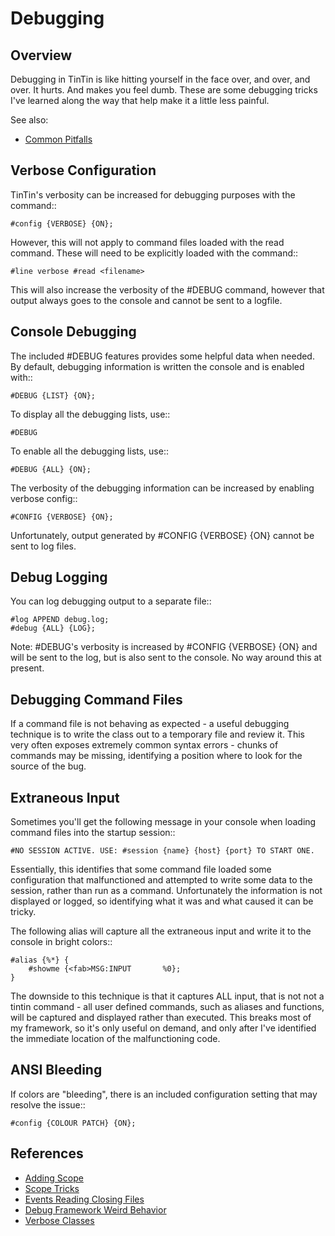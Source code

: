 Debugging
=========


Overview
--------
Debugging in TinTin is like hitting yourself in the face over, and over, and over. It hurts. And makes you feel dumb.
These are some debugging tricks I've learned along the way that help make it a little less painful.


See also:

- [Common Pitfalls](/tintin/pitfalls/index.md)


Verbose Configuration
---------------------
TinTin's verbosity can be increased for debugging purposes with the command::

    #config {VERBOSE} {ON};

However, this will not apply to command files loaded with the read command. These will need to be explicitly loaded with the command::

    #line verbose #read <filename>

This will also increase the verbosity of the #DEBUG command, however that output always goes to the console and cannot be sent to a logfile.


Console Debugging
-----------------
The included #DEBUG features provides some helpful data when needed. By default, debugging information is written the console and is enabled with::

    #DEBUG {LIST} {ON};

To display all the debugging lists, use::

    #DEBUG

To enable all the debugging lists, use::

    #DEBUG {ALL} {ON};

The verbosity of the debugging information can be increased by enabling verbose config::

    #CONFIG {VERBOSE} {ON};

Unfortunately, output generated by #CONFIG {VERBOSE} {ON} cannot be sent to log files.


Debug Logging
-------------
You can log debugging output to a separate file::

    #log APPEND debug.log;
    #debug {ALL} {LOG};

Note: #DEBUG's verbosity is increased by #CONFIG {VERBOSE} {ON} and will be sent to the log, but is also sent to the console. No way around this at present.


Debugging Command Files
-----------------------
If a command file is not behaving as expected - a useful debugging technique is to write the class out to a temporary file and review it. This very often exposes extremely common syntax errors - chunks of commands may be missing, identifying a position where to look for the source of the bug.


Extraneous Input
----------------
Sometimes you'll get the following message in your console when loading command files into the startup session::

    #NO SESSION ACTIVE. USE: #session {name} {host} {port} TO START ONE.

Essentially, this identifies that some command file loaded some configuration that malfunctioned and attempted to write some data to the session, rather than run as a command. Unfortunately the information is not displayed or logged, so identifying what it was and what caused it can be tricky.


The following alias will capture all the extraneous input and write it to the console in bright colors::

    #alias {%*} {
        #showme {<fab>MSG:INPUT       %0};
    }

The downside to this technique is that it captures ALL input, that is not not a tintin command - all user defined commands, such as aliases and functions, will be captured and displayed rather than executed. This breaks most of my framework, so it's only useful on demand, and only after I've identified the immediate location of the malfunctioning code. 


ANSI Bleeding
-------------
If colors are "bleeding", there is an included configuration setting that may resolve the issue::

    #config {COLOUR PATCH} {ON};



References
----------

- [Adding Scope](http://tintin.sourceforge.net/board/viewtopic.php?t=2080)
- [Scope Tricks](http://tintin.sourceforge.net/board/viewtopic.php?t=2066)
- [Events Reading Closing Files](http://tintin.sourceforge.net/board/viewtopic.php?t=2041)
- [Debug Framework Weird Behavior](http://tintin.sourceforge.net/board/viewtopic.php?t=2042)
- [Verbose Classes](http://tintin.sourceforge.net/board/viewtopic.php?t=2084)

